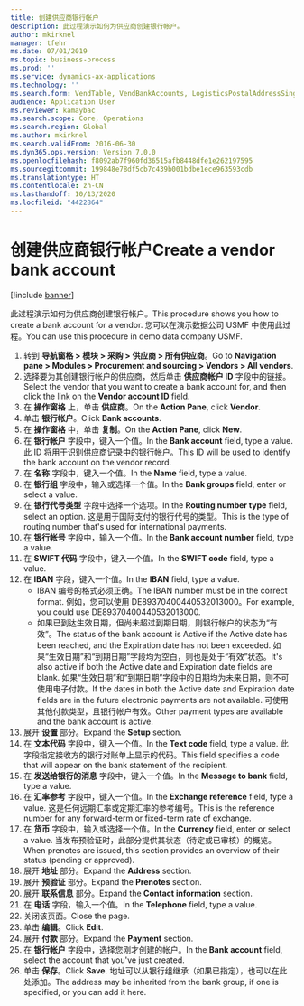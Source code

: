 ```yaml
---
title: 创建供应商银行帐户
description: 此过程演示如何为供应商创建银行帐户。
author: mkirknel
manager: tfehr
ms.date: 07/01/2019
ms.topic: business-process
ms.prod: ''
ms.service: dynamics-ax-applications
ms.technology: ''
ms.search.form: VendTable, VendBankAccounts, LogisticsPostalAddressSingle
audience: Application User
ms.reviewer: kamaybac
ms.search.scope: Core, Operations
ms.search.region: Global
ms.author: mkirknel
ms.search.validFrom: 2016-06-30
ms.dyn365.ops.version: Version 7.0.0
ms.openlocfilehash: f8092ab7f960fd36515afb8448dfe1e262197595
ms.sourcegitcommit: 199848e78df5cb7c439b001bdbe1ece963593cdb
ms.translationtype: HT
ms.contentlocale: zh-CN
ms.lasthandoff: 10/13/2020
ms.locfileid: "4422864"
---
```

# <a name="create-a-vendor-bank-account"></a><span data-ttu-id="4bd21-103">创建供应商银行帐户</span><span class="sxs-lookup"><span data-stu-id="4bd21-103">Create a vendor bank account</span></span>

[!include [banner](../../includes/banner.md)]

<span data-ttu-id="4bd21-104">此过程演示如何为供应商创建银行帐户。</span><span class="sxs-lookup"><span data-stu-id="4bd21-104">This procedure shows you how to create a bank account for a vendor.</span></span> <span data-ttu-id="4bd21-105">您可以在演示数据公司 USMF 中使用此过程。</span><span class="sxs-lookup"><span data-stu-id="4bd21-105">You can use this procedure in demo data company USMF.</span></span>

1. <span data-ttu-id="4bd21-106">转到 **导航窗格 > 模块 > 采购 > 供应商 > 所有供应商**。</span><span class="sxs-lookup"><span data-stu-id="4bd21-106">Go to **Navigation pane > Modules > Procurement and sourcing > Vendors > All vendors**.</span></span>
2. <span data-ttu-id="4bd21-107">选择要为其创建银行帐户的供应商，然后单击 **供应商帐户 ID** 字段中的链接。</span><span class="sxs-lookup"><span data-stu-id="4bd21-107">Select the vendor that you want to create a bank account for, and then click the link on the **Vendor account ID** field.</span></span>
3. <span data-ttu-id="4bd21-108">在 **操作窗格** 上，单击 **供应商**。</span><span class="sxs-lookup"><span data-stu-id="4bd21-108">On the **Action Pane**, click **Vendor**.</span></span>
4. <span data-ttu-id="4bd21-109">单击 **银行帐户**。</span><span class="sxs-lookup"><span data-stu-id="4bd21-109">Click **Bank accounts**.</span></span>
5. <span data-ttu-id="4bd21-110">在 **操作窗格** 中，单击 **复制**。</span><span class="sxs-lookup"><span data-stu-id="4bd21-110">On the **Action Pane**, click **New**.</span></span>
6. <span data-ttu-id="4bd21-111">在 **银行帐户** 字段中，键入一个值。</span><span class="sxs-lookup"><span data-stu-id="4bd21-111">In the **Bank account** field, type a value.</span></span> <span data-ttu-id="4bd21-112">此 ID 将用于识别供应商记录中的银行帐户。</span><span class="sxs-lookup"><span data-stu-id="4bd21-112">This ID will be used to identify the bank account on the vendor record.</span></span>  
7. <span data-ttu-id="4bd21-113">在 **名称** 字段中，键入一个值。</span><span class="sxs-lookup"><span data-stu-id="4bd21-113">In the **Name** field, type a value.</span></span>
8. <span data-ttu-id="4bd21-114">在 **银行组** 字段中，输入或选择一个值。</span><span class="sxs-lookup"><span data-stu-id="4bd21-114">In the **Bank groups** field, enter or select a value.</span></span>
9. <span data-ttu-id="4bd21-115">在 **银行代号类型** 字段中选择一个选项。</span><span class="sxs-lookup"><span data-stu-id="4bd21-115">In the **Routing number type** field, select an option.</span></span> <span data-ttu-id="4bd21-116">这是用于国际支付的银行代号的类型。</span><span class="sxs-lookup"><span data-stu-id="4bd21-116">This is the type of routing number that's used for international payments.</span></span>  
10. <span data-ttu-id="4bd21-117">在 **银行帐号** 字段中，输入一个值。</span><span class="sxs-lookup"><span data-stu-id="4bd21-117">In the **Bank account number** field, type a value.</span></span>
11. <span data-ttu-id="4bd21-118">在 **SWIFT 代码** 字段中，键入一个值。</span><span class="sxs-lookup"><span data-stu-id="4bd21-118">In the **SWIFT code** field, type a value.</span></span>
12. <span data-ttu-id="4bd21-119">在 **IBAN** 字段，键入一个值。</span><span class="sxs-lookup"><span data-stu-id="4bd21-119">In the **IBAN** field, type a value.</span></span>
    - <span data-ttu-id="4bd21-120">IBAN 编号的格式必须正确。</span><span class="sxs-lookup"><span data-stu-id="4bd21-120">The IBAN number must be in the correct format.</span></span> <span data-ttu-id="4bd21-121">例如，您可以使用 DE89370400440532013000。</span><span class="sxs-lookup"><span data-stu-id="4bd21-121">For example, you could use DE89370400440532013000.</span></span>  
    - <span data-ttu-id="4bd21-122">如果已到达生效日期，但尚未超过到期日期，则银行帐户的状态为“有效”。</span><span class="sxs-lookup"><span data-stu-id="4bd21-122">The status of the bank account is Active if the Active date has been reached, and the Expiration date has not been exceeded.</span></span> <span data-ttu-id="4bd21-123">如果“生效日期”和“到期日期”字段均为空白，则也是处于“有效”状态。</span><span class="sxs-lookup"><span data-stu-id="4bd21-123">It's also active if both the Active date and Expiration date fields are blank.</span></span> <span data-ttu-id="4bd21-124">如果“生效日期”和“到期日期”字段中的日期均为未来日期，则不可使用电子付款。</span><span class="sxs-lookup"><span data-stu-id="4bd21-124">If the dates in both the Active date and Expiration date fields are in the future electronic payments are not available.</span></span> <span data-ttu-id="4bd21-125">可使用其他付款类型，且银行帐户有效。</span><span class="sxs-lookup"><span data-stu-id="4bd21-125">Other payment types are available and the bank account is active.</span></span>  
13. <span data-ttu-id="4bd21-126">展开 **设置** 部分。</span><span class="sxs-lookup"><span data-stu-id="4bd21-126">Expand the **Setup** section.</span></span>
14. <span data-ttu-id="4bd21-127">在 **文本代码** 字段中，键入一个值。</span><span class="sxs-lookup"><span data-stu-id="4bd21-127">In the **Text code** field, type a value.</span></span> <span data-ttu-id="4bd21-128">此字段指定接收方的银行对账单上显示的代码。</span><span class="sxs-lookup"><span data-stu-id="4bd21-128">This field specifies a code that will appear on the bank statement of the recipient.</span></span>  
15. <span data-ttu-id="4bd21-129">在 **发送给银行的消息** 字段中，键入一个值。</span><span class="sxs-lookup"><span data-stu-id="4bd21-129">In the **Message to bank** field, type a value.</span></span>
16. <span data-ttu-id="4bd21-130">在 **汇率参考** 字段中，键入一个值。</span><span class="sxs-lookup"><span data-stu-id="4bd21-130">In the **Exchange reference** field, type a value.</span></span> <span data-ttu-id="4bd21-131">这是任何远期汇率或定期汇率的参考编号。</span><span class="sxs-lookup"><span data-stu-id="4bd21-131">This is the reference number for any forward-term or fixed-term rate of exchange.</span></span>
17. <span data-ttu-id="4bd21-132">在 **货币** 字段中，输入或选择一个值。</span><span class="sxs-lookup"><span data-stu-id="4bd21-132">In the **Currency** field, enter or select a value.</span></span> <span data-ttu-id="4bd21-133">当发布预验证时，此部分提供其状态（待定或已审核）的概览。</span><span class="sxs-lookup"><span data-stu-id="4bd21-133">When prenotes are issued, this section provides an overview of their status (pending or approved).</span></span>  
18. <span data-ttu-id="4bd21-134">展开 **地址** 部分。</span><span class="sxs-lookup"><span data-stu-id="4bd21-134">Expand the **Address** section.</span></span>
19. <span data-ttu-id="4bd21-135">展开 **预验证** 部分。</span><span class="sxs-lookup"><span data-stu-id="4bd21-135">Expand the **Prenotes** section.</span></span>
20. <span data-ttu-id="4bd21-136">展开 **联系信息** 部分。</span><span class="sxs-lookup"><span data-stu-id="4bd21-136">Expand the **Contact information** section.</span></span>
21. <span data-ttu-id="4bd21-137">在 **电话** 字段，输入一个值。</span><span class="sxs-lookup"><span data-stu-id="4bd21-137">In the **Telephone** field, type a value.</span></span>
22. <span data-ttu-id="4bd21-138">关闭该页面。</span><span class="sxs-lookup"><span data-stu-id="4bd21-138">Close the page.</span></span>
23. <span data-ttu-id="4bd21-139">单击 **编辑**。</span><span class="sxs-lookup"><span data-stu-id="4bd21-139">Click **Edit**.</span></span>
24. <span data-ttu-id="4bd21-140">展开 **付款** 部分。</span><span class="sxs-lookup"><span data-stu-id="4bd21-140">Expand the **Payment** section.</span></span>
25. <span data-ttu-id="4bd21-141">在 **银行帐户** 字段中，选择您刚才创建的帐户。</span><span class="sxs-lookup"><span data-stu-id="4bd21-141">In the **Bank account** field, select the account that you've just created.</span></span>
26. <span data-ttu-id="4bd21-142">单击 **保存**。</span><span class="sxs-lookup"><span data-stu-id="4bd21-142">Click **Save**.</span></span> <span data-ttu-id="4bd21-143">地址可以从银行组继承（如果已指定），也可以在此处添加。</span><span class="sxs-lookup"><span data-stu-id="4bd21-143">The address may be inherited from the bank group, if one is specified, or you can add it here.</span></span>  

